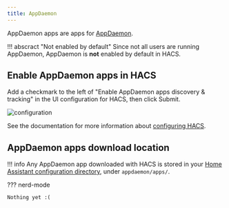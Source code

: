 ```yaml
---
title: AppDaemon
---
```


AppDaemon apps are apps for [AppDaemon](https://appdaemon.readthedocs.io/en/stable/).

!!! abscract "Not enabled by default"
    Since not all users are running AppDaemon, AppDaemon is **not** enabled by default in HACS.


## Enable AppDaemon apps in HACS

Add a checkmark to the left of "Enable AppDaemon apps discovery & tracking" in the UI configuration for HACS, then click Submit.

![configuration](/assets/images/options_flow/option3.png)

See the documentation for more information about [configuring HACS](/docs/use/configuration/basic.md).

## AppDaemon apps download location

!!! info
    Any AppDaemon app downloaded with HACS is stored in your [Home Assistant configuration directory](https://www.home-assistant.io/docs/configuration/#to-find-the-configuration-directory), under  `appdaemon/apps/`.

??? nerd-mode

    Nothing yet :(